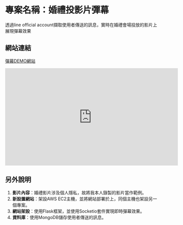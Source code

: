 # 專案名稱：婚禮投影片彈幕

透過line official account擷取使用者傳送的訊息，實時在婚禮會場投放的影片上展現彈幕效果 

## 網站連結
[彈幕DEMO網站](https://danmuku.mingbuff.online/)
<iframe width="560" height="315" src="https://www.youtube.com/embed/qHINz0kgIq0?si=NS023XREi0I1sMwG" title="YouTube video player" frameborder="0" allow="accelerometer; autoplay; clipboard-write; encrypted-media; gyroscope; picture-in-picture; web-share" referrerpolicy="strict-origin-when-cross-origin" allowfullscreen></iframe>

## 另外說明
1. **影片內容**：婚禮影片涉及個人隱私，故將我本人錄製的影片當作範例。
2. **新設置網站**：架設AWS EC2主機，並將網站部署於上，同個主機也架設另一個專案。
3. **網站架設**：使用Flask框架，並使用Socketio套件實現即時彈幕效果。
4. **資料庫**：使用MongoDB儲存使用者傳送的訊息。


